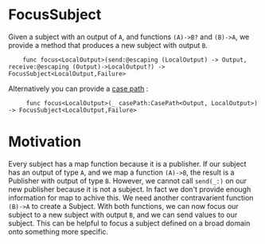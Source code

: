 # FocusSubject


Given a subject with an output of `A`, and functions `(A)->B?` and `(B)->A`, we provide a method that produces a new subject with output `B`.

```
    func focus<LocalOutput>(send:@escaping (LocalOutput) -> Output, receive:@escaping (Output)->LocalOutput?) -> FocusSubject<LocalOutput,Failure>
```

Alternatively you can provide a [case path](https://github.com/pointfreeco/swift-case-paths) :

```
     func focus<LocalOutput>(_ casePath:CasePath<Output, LocalOutput>) -> FocusSubject<LocalOutput,Failure>
```

# Motivation

Every subject has a map function because it is a publisher. If our subject has an output of type `A`, and we map a function `(A)->B`, the result is a Publisher with output of type `B`. However, we cannot call `send(_:)` on our new publisher because it is not a subject.  In fact we don't provide enough information for map to achive this. We need another contravarient function `(B)->A` to create a Subject.  With both functions, we can now focus our subject to a new subject with output `B`, and we can send values to our subject. This can be helpful to focus a subject defined on a broad domain onto something more specific.


